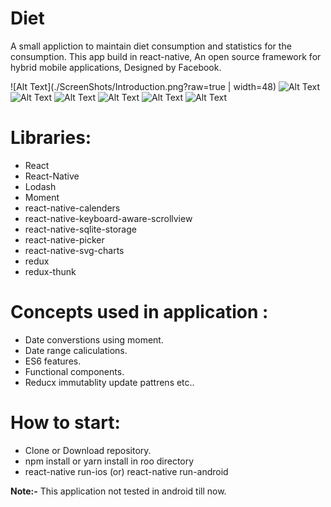 # Diet

 A small appliction to maintain diet consumption and statistics for the consumption. This app build in react-native,
An open source framework for hybrid mobile applications, Designed by Facebook.

![Alt Text](./ScreenShots/Introduction.png?raw=true | width=48)
![Alt Text](./ScreenShots/Consumption.png?raw=true)
![Alt Text](./ScreenShots/Calender.png?raw=true)
![Alt Text](./ScreenShots/EntryLog.png?raw=true)
![Alt Text](./ScreenShots/Statistics.png?raw=true)
![Alt Text](./ScreenShots/Settings.png?raw=true)
![Alt Text](./ScreenShots/Picker.png?raw=true)

# Libraries: 
 * React
 * React-Native 
 * Lodash 
 * Moment 
 * react-native-calenders 
 * react-native-keyboard-aware-scrollview 
 * react-native-sqlite-storage 
 * react-native-picker 
 * react-native-svg-charts 
 * redux 
 * redux-thunk 


# Concepts used in application :
 * Date converstions using moment. 
 * Date range caliculations. 
 * ES6 features. 
 * Functional components. 
 * Reducx immutablity update pattrens etc.. 

# How to start:
 * Clone or Download repository.
 * npm install or yarn install in roo directory
 * react-native run-ios (or) react-native run-android

**Note:-** This application not tested in android till now.

